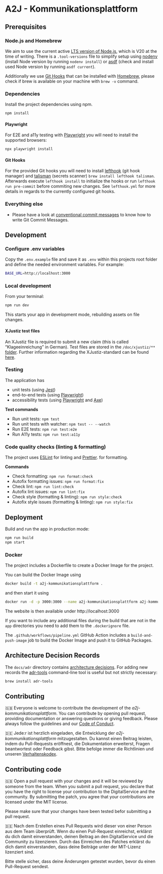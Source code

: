 # A2J - Kommunikationsplattform

## Prerequisites

### Node.js and Homebrew

We aim to use the current active [LTS version of Node.js](https://nodejs.dev/en/about/releases/), which is V20 at the time of writing. There is a `.tool-versions` file to simplify setup using [nodenv](https://github.com/nodenv/nodenv) (install Node version by running `nodenv install`) or [asdf](https://github.com/asdf-vm/asdf-nodejs) (check and install used Node version by running `asdf current`).

Additionally we use [Git Hooks](#git-hooks) that can be installed with [Homebrew](https://brew.sh/), please check if brew is available on your machine with `brew -v` command.

### Dependencies

Install the project dependencies using npm.

```bash
npm install
```

#### Playwright

For E2E and a11y testing with [Playwright](https://playwright.dev/docs/intro) you will need to install the supported browsers:

```bash
npx playwright install
```

#### Git Hooks

For the provided Git hooks you will need to install [lefthook](https://github.com/evilmartians/lefthook)
(git hook manager) and [talisman](https://github.com/thoughtworks/talisman/) (secrets scanner) `brew install lefthook talisman`. Afterwards execute `lefthook install` to initialize the hooks or run `lefthook run pre-commit` before commiting new changes. See `lefthook.yml` for more details in regards to the currently configured git hooks.

### Everything else

- Please have a look at [conventional commit messages](https://chris.beams.io/posts/git-commit/) to know how to write Git Commit Messages.

## Development

### Configure .env variables

Copy the `.env.example` file and save it as `.env` within this projects root folder and define the needed environment variables. For example:

```sh
BASE_URL=http://localhost:3000
```

### Local development

From your terminal:

```sh
npm run dev
```

This starts your app in development mode, rebuilding assets on file changes.

#### XJustiz test files

An XJustiz file is required to submit a new claim (this is called “Klageeinreichung” in German). Test files are stored in the `/doc/xjustiz/**` [folder](/doc/xjustiz/). Further information regarding the XJustiz-standard can be found [here](https://xjustiz.justiz.de/).

### Testing

The application has

- unit tests (using [Jest](https://jestjs.io/docs/getting-started))
- end-to-end tests (using [Playwright](https://playwright.dev/docs/intro))
- accessibility tests (using [Playwright](https://playwright.dev/docs/intro) and [Axe](https://www.deque.com/axe/))

**Test commands**

- Run unit tests: `npm test`
- Run unit tests with watcher: `npm test -- --watch`
- Run E2E tests: `npm run test:e2e`
- Run A11y tests: `npm run test:a11y`

### Code quality checks (linting & formatting)

The project uses [ESLint](https://eslint.org/docs/latest/) for linting and [Prettier](https://prettier.io/docs/en/). for formatting.

**Commands**

- Check formatting: `npm run format:check`
- Autofix formatting issues: `npm run format:fix`
- Check lint: `npm run lint:check`
- Autofix lint issues: `npm run lint:fix`
- Check style (formatting & linting): `npm run style:check`
- Autofix style issues (formatting & linting): `npm run style:fix`

## Deployment

Build and run the app in production mode:

```sh
npm run build
npm start
```

### Docker

The project includes a Dockerfile to create a Docker Image for the project.

You can build the Docker Image using

```sh
docker build -t a2j-kommunikationsplattform .
```

and then start it using

```sh
docker run -d -p 3000:3000 --name a2j-kommunikationsplattform a2j-kommunikationsplattform
```

The website is then available under http://localhost:3000

If you want to include any additional files during the build that are not in the `app` directories you need to add them to the `.dockerignore` file.

The `.github/workflows/pipeline.yml` GitHub Action includes a `build-and-push-image` job to build the Docker Image and push it to GitHub Packages.

## Architecture Decision Records

The `docs/adr` directory contains [architecture decisions](https://cognitect.com/blog/2011/11/15/documenting-architecture-decisions).
For adding new records the [adr-tools](https://github.com/npryce/adr-tools) command-line tool is useful but not strictly necessary:

```bash
brew install adr-tools
```

## Contributing

🇬🇧
Everyone is welcome to contribute the development of the _a2j-kommunikationsplattform_. You can contribute by opening pull request,
providing documentation or answering questions or giving feedback. Please always follow the guidelines and our
[Code of Conduct](CODE_OF_CONDUCT.md).

🇩🇪
Jede:r ist herzlich eingeladen, die Entwicklung der _a2j-kommunikationsplattform_ mitzugestalten. Du kannst einen Beitrag leisten,
indem du Pull-Requests eröffnest, die Dokumentation erweiterst, Fragen beantwortest oder Feedback gibst.
Bitte befolge immer die Richtlinien und unseren [Verhaltenskodex](CODE_OF_CONDUCT_DE.md).

## Contributing code

🇬🇧
Open a pull request with your changes and it will be reviewed by someone from the team. When you submit a pull request,
you declare that you have the right to license your contribution to the DigitalService and the community.
By submitting the patch, you agree that your contributions are licensed under the MIT license.

Please make sure that your changes have been tested befor submitting a pull request.

🇩🇪
Nach dem Erstellen eines Pull Requests wird dieser von einer Person aus dem Team überprüft. Wenn du einen Pull-Request
einreichst, erklärst du dich damit einverstanden, deinen Beitrag an den DigitalService und die Community zu
lizenzieren. Durch das Einreichen des Patches erklärst du dich damit einverstanden, dass deine Beiträge unter der
MIT-Lizenz lizenziert sind.

Bitte stelle sicher, dass deine Änderungen getestet wurden, bevor du einen Pull-Request sendest.

